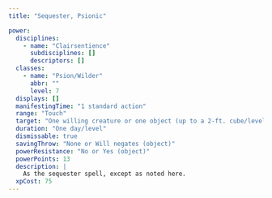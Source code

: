 ```yaml
---
title: "Sequester, Psionic"

power:
  disciplines:
    - name: "Clairsentience"
      subdisciplines: []
      descriptors: []
  classes:
    - name: "Psion/Wilder"
      abbr: ""
      level: 7
  displays: []
  manifestingTime: "1 standard action"
  range: "Touch"
  target: "One willing creature or one object (up to a 2-ft. cube/level) touched"
  duration: "One day/level"
  dismissable: true
  savingThrow: "None or Will negates (object)"
  powerResistance: "No or Yes (object)"
  powerPoints: 13
  description: |
    As the sequester spell, except as noted here.
  xpCost: 75
---
```

